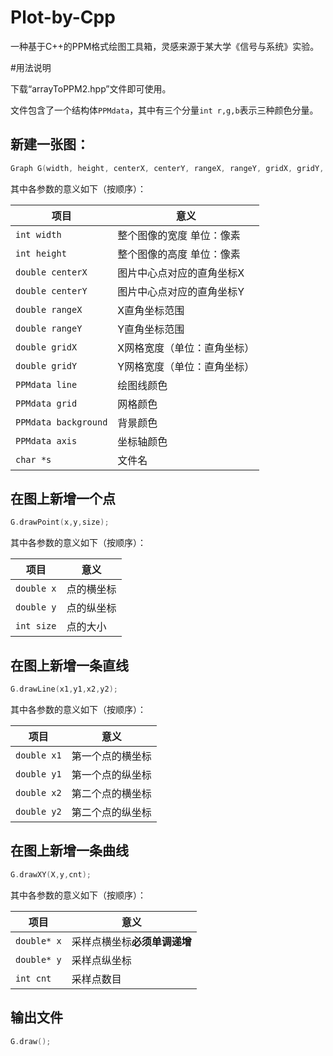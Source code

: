# Plot-by-Cpp
一种基于C++的PPM格式绘图工具箱，灵感来源于某大学《信号与系统》实验。

#用法说明

下载“arrayToPPM2.hpp”文件即可使用。

文件包含了一个结构体`PPMdata`，其中有三个分量`int r,g,b`表示三种颜色分量。

## 新建一张图：
```cpp
Graph G(width, height, centerX, centerY, rangeX, rangeY, gridX, gridY, line, grid, background, axis, s);
```
其中各参数的意义如下（按顺序）：

| 项目               | 意义                                  |
| ------------------ | ------------------------------------- |
| `int width`        | 整个图像的宽度 单位：像素             |
| `int height`       | 整个图像的高度 单位：像素             |
| `double centerX`   | 图片中心点对应的直角坐标X             |
| `double centerY`   | 图片中心点对应的直角坐标Y             |
| `double rangeX`    | X直角坐标范围                         |
| `double rangeY`    | Y直角坐标范围                         |
| `double gridX`     | X网格宽度（单位：直角坐标）           |
| `double gridY`     | Y网格宽度（单位：直角坐标）           |
| `PPMdata line`     | 绘图线颜色           |
| `PPMdata grid`     | 网格颜色           |
| `PPMdata background`     | 背景颜色           |
| `PPMdata axis`     | 坐标轴颜色           |
| `char *s`     | 文件名           |

## 在图上新增一个点
```cpp
G.drawPoint(x,y,size);
```
其中各参数的意义如下（按顺序）：

| 项目               | 意义                                  |
| ------------------ | ------------------------------------- |
| `double x`        | 点的横坐标             |
| `double y`       | 点的纵坐标             |
| `int size`   | 点的大小             |

## 在图上新增一条直线
```cpp
G.drawLine(x1,y1,x2,y2);
```
其中各参数的意义如下（按顺序）：

| 项目               | 意义                                  |
| ------------------ | ------------------------------------- |
| `double x1`        | 第一个点的横坐标             |
| `double y1`       | 第一个点的纵坐标             |
| `double x2`        | 第二个点的横坐标             |
| `double y2`       | 第二个点的纵坐标             |

## 在图上新增一条曲线
```cpp
G.drawXY(X,y,cnt);
```
其中各参数的意义如下（按顺序）：

| 项目               | 意义                                  |
| ------------------ | ------------------------------------- |
| `double* x`        | 采样点横坐标**必须单调递增**             |
| `double* y`       | 采样点纵坐标             |
| `int cnt`       | 采样点数目             |

## 输出文件
```cpp
G.draw();
```

